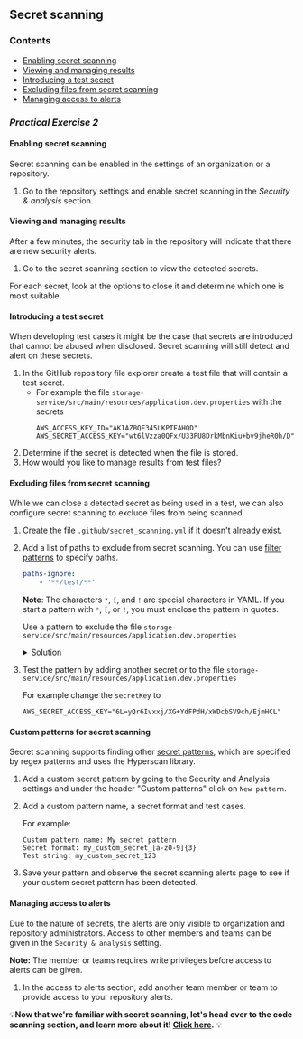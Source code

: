 ## Secret scanning

### Contents

- [Enabling secret scanning](#enabling-secret-scanning)
- [Viewing and managing results](#viewing-and-managing-results)
- [Introducing a test secret](#introducing-a-test-secret)
- [Excluding files from secret scanning](#excluding-files-from-secret-scanning)
- [Managing access to alerts](#managing-access-to-alerts)

### _**Practical Exercise 2**_

#### Enabling secret scanning
Secret scanning can be enabled in the settings of an organization or a repository.

1. Go to the repository settings and enable secret scanning in the *Security & analysis* section.

#### Viewing and managing results
After a few minutes, the security tab in the repository will indicate that there are new security alerts.

1. Go to the secret scanning section to view the detected secrets.

For each secret, look at the options to close it and determine which one is most suitable.

#### Introducing a test secret
When developing test cases it might be the case that secrets are introduced that cannot be abused when disclosed. Secret scanning will still detect and alert on these secrets.

1. In the GitHub repository file explorer create a test file that will contain a test secret.
    - For example the file `storage-service/src/main/resources/application.dev.properties` with the secrets
        ```
        AWS_ACCESS_KEY_ID="AKIAZBQE345LKPTEAHQD"
        AWS_SECRET_ACCESS_KEY="wt6lVzza0QFx/U33PU8DrkMbnKiu+bv9jheR0h/D"
        ```
2. Determine if the secret is detected when the file is stored.
3. How would you like to manage results from test files?

#### Excluding files from secret scanning
While we can close a detected secret as being used in a test, we can also configure secret scanning to exclude files from being scanned.

1. Create the file `.github/secret_scanning.yml` if it doesn't already exist.
2. Add a list of paths to exclude from secret scanning. You can use [filter patterns](https://docs.github.com/en/free-pro-team@latest/actions/reference/workflow-syntax-for-github-actions#filter-pattern-cheat-sheet) to specify paths.
    ```yaml
    paths-ignore:
        - '**/test/**'
    ```
    **Note**: The characters `*`, `[`, and `!` are special characters in YAML. If you start a pattern with `*`, `[`, or `!`, you must enclose the pattern in quotes.

    Use a pattern to exclude the file `storage-service/src/main/resources/application.dev.properties`

    <details>
    <summary>Solution</summary>
    A possible solution is:

    ```yaml
    paths-ignore:
        - '**/test/**'
        - '**/application.dev.properties'
    ```
    </details>

3. Test the pattern by adding another secret or to the file `storage-service/src/main/resources/application.dev.properties`

    For example change the `secretKey` to
    ```
    AWS_SECRET_ACCESS_KEY="6L=yQr6Ivxxj/XG+YdFPdH/xWDcbSV9ch/EjmHCL"
    ```

#### Custom patterns for secret scanning
Secret scanning supports finding other [secret patterns](https://docs.github.com/en/code-security/secret-security/defining-custom-patterns-for-secret-scanning), which are specified by regex patterns and uses the Hyperscan library.

1. Add a custom secret pattern by going to the Security and Analysis settings and under the header "Custom patterns" click on `New pattern`.
2. Add a custom pattern name, a secret format and test cases.

    For example:
    ```
    Custom pattern name: My secret pattern
    Secret format: my_custom_secret_[a-z0-9]{3}
    Test string: my_custom_secret_123
    ```
 3. Save your pattern and observe the secret scanning alerts page to see if your custom secret pattern has been detected.

#### Managing access to alerts
Due to the nature of secrets, the alerts are only visible to organization and repository administrators.
Access to other members and teams can be given in the `Security & analysis` setting.

**Note:** The member or teams requires write privileges before access to alerts can be given.

1. In the access to alerts section, add another team member or team to provide access to your repository alerts.


💡**Now that we're familiar with secret scanning, let's head over to the code scanning section, and learn more about it! [Click here](lab%203%20-%20code-scanning.md).** 💡
